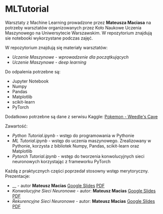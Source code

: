 # MLTutorial

Warsztaty z Machine Learning prowadzone przez __Mateusza Maciasa__ na potrzeby warsztatów organizowanych przez Koło Naukowe Uczenia Maszynowego na Uniwersytecie Warszawskim. W repozytorium znajdują sie notebooki wykorzystane podczas zajęć.

W repozytorium znajdują się materiały warsztatów:
* _Uczenie Maszynowe - wprowadzenie dla początkujących_
* _Uczenie Maszynowe - deep learning_

Do odpalenia potrzebne są:
* Jupyter Notebook
* Numpy
* Pandas
* Matplotlib
* scikit-learn
* PyTorch

Dodatkowo potrzebne są dane z serwisu Kaggle: [Pokemon - Weedle's Cave](https://www.kaggle.com/terminus7/pokemon-challenge)


Zawartość:
* _Python Tutorial.ipynb_ - wstęp do programowania w Pythonie
* _ML Tutorial.ipynb_ - wstęp do uczenia maszynowego. Zrealizowany w Pythonie, korzysta z bibliotek Numpy, Pandas, scikit-learn oraz Matplotlib
* _Pytorch Tutorial.ipynb_ - wstęp do tworzenia konwolucyjnych sieci neuronowych korzystając z frameworku PyTorch

Każdą z praktycznych części poprzedał stosowny wstęp merytoryczny. Prezentacje:
* __ - autor __Mateusz Macias__ [Google Slides](https://docs.google.com/presentation/d/1gHzBipLakN46wfa47rnHkpFzS2-nGF2k4WI1QjFeVDg/edit?usp=sharing) [PDF](prezentacje/MachineLearning_DeepLearning.pdf)
* _Konwolucyjne Sieci Neuronowe_ - autor: __Mateusz Macias__ [Google Slides](https://docs.google.com/presentation/d/1M7T2tOzYS2rLJBnIHBLF_wQau5wSfr6g-KRTSqUFfrs/edit?usp=sharing) [PDF](prezentacje/CNN.pdf)
* _Rekurencyjne Sieci Neuronowe_ - autor: __Mateusz Macias__ [Google Slides](https://docs.google.com/presentation/d/1QCBHXhksfIIqIsgKo15WG_y_dhjZSRpywd5ZO6nLiBU/edit?usp=sharing) [PDF](prezentacje/RNN.pdf)
